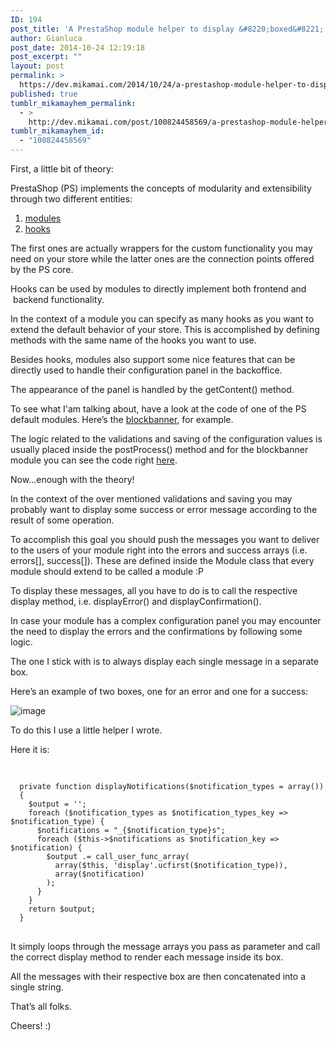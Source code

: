 ```yaml
---
ID: 194
post_title: 'A PrestaShop module helper to display &#8220;boxed&#8221; success and error notifications'
author: Gianluca
post_date: 2014-10-24 12:19:18
post_excerpt: ""
layout: post
permalink: >
  https://dev.mikamai.com/2014/10/24/a-prestashop-module-helper-to-display-boxed/
published: true
tumblr_mikamayhem_permalink:
  - >
    http://dev.mikamai.com/post/100824458569/a-prestashop-module-helper-to-display-boxed
tumblr_mikamayhem_id:
  - "100824458569"
---
```

First, a little bit of theory:

PrestaShop (PS) implements the concepts of modularity and extensibility through two different entities:
<ol>
 	<li><a href="http://doc.prestashop.com/display/PS16/Creating+a+PrestaShop+module" target="_blank">modules</a></li>
 	<li><a href="http://doc.prestashop.com/display/PS16/Managing+Hooks?src=search" target="_blank">hooks</a></li>
</ol>
The first ones are actually wrappers for the custom functionality you may need on your store while the latter ones are the connection points offered by the PS core.

<!--more-->

Hooks can be used by modules to directly implement both frontend and  backend functionality.

In the context of a module you can specify as many hooks as you want to extend the default behavior of your store. This is accomplished by defining methods with the same name of the hooks you want to use.

Besides hooks, modules also support some nice features that can be directly used to handle their configuration panel in the backoffice.

The appearance of the panel is handled by the getContent() method.

To see what I'am talking about, have a look at the code of one of the PS default modules. Here’s the <a href="https://github.com/PrestaShop/blockbanner/blob/master/blockbanner.php#L176-237" target="_blank">blockbanner</a>, for example.

The logic related to the validations and saving of the configuration values is usually placed inside the postProcess() method and for the blockbanner module you can see the code right <a href="https://github.com/PrestaShop/blockbanner/blob/master/blockbanner.php#L124-174" target="_blank">here</a>.

Now…enough with the theory!

In the context of the over mentioned validations and saving you may probably want to display some success or error message according to the result of some operation.

To accomplish this goal you should push the messages you want to deliver to the users of your module right into the errors and success arrays (i.e. errors[], success[]). These are defined inside the Module class that every module should extend to be called a module :P

To display these messages, all you have to do is to call the respective display method, i.e. displayError() and displayConfirmation().

In case your module has a complex configuration panel you may encounter the need to display the errors and the confirmations by following some logic.

The one I stick with is to always display each single message in a separate box.

Here’s an example of two boxes, one for an error and one for a success:

<img src="http://68.media.tumblr.com/60186eb9f11ce5b090f150909168ac34/tumblr_inline_ndqezdl6OH1ss63kf.png" alt="image" />

To do this I use a little helper I wrote.

Here it is:
<pre>    
<code>
  private function displayNotifications($notification_types = array())
  {
    $output = '';
    foreach ($notification_types as $notification_types_key =&gt; $notification_type) {
      $notifications = "_{$notification_type}s";
      foreach ($this-&gt;$notifications as $notification_key =&gt; $notification) {
        $output .= call_user_func_array(
          array($this, 'display'.ucfirst($notification_type)),
          array($notification)
        );
      }
    }
    return $output;
  }
</code>
</pre>
It simply loops through the message arrays you pass as parameter and call the correct display method to render each message inside its box.

All the messages with their respective box are then concatenated into a single string.

That’s all folks.

Cheers! :)